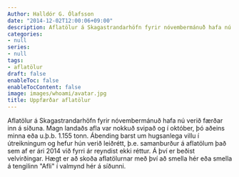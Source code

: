 ```yaml
---
Author: Halldór G. Ólafsson
date: "2014-12-02T12:00:06+09:00"
description: Aflatölur á Skagastrandarhöfn fyrir nóvembermánuð hafa nú verið færðar inn á síðuna. Magn landaðs afla var nokkuð svipað og í október, þó aðeins minna eða u.þ.b. 1.155 tonn. Ábending barst...
categories:
- null
series:
- null
tags:
- aflatölur
draft: false
enableToc: false
enableTocContent: false
image: images/whoami/avatar.jpg
title: Uppfærðar aflatölur
---
```


Aflatölur á Skagastrandarhöfn fyrir nóvembermánuð hafa nú verið færðar inn á síðuna. Magn landaðs afla var nokkuð svipað og í október, þó aðeins minna eða u.þ.b. 1.155 tonn. Ábending barst um hugsanlega villu í útreikningum og hefur hún verið leiðrétt, þ.e. samanburður á aflatölum það sem af er ári 2014 við fyrri ár reyndist ekki réttur. Á því er beðist velvirðingar. Hægt er að skoða aflatölurnar með því að smella hér eða smella á tengilinn "Afli" í valmynd hér á síðunni.
